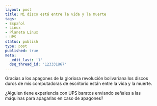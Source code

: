 ```yaml
---
layout: post
title: Mi disco está entre la vida y la muerte
tags:
- Español
- Linux
- Planeta Linux
- UPS
status: publish
type: post
published: true
meta:
  _edit_last: '1'
  dsq_thread_id: '123331867'
---
```

Gracias a los apagones de la gloriosa revolución bolivariana los discos duros de mis computadoras de escritorio están entre la vida y la muerte.

¿Alguien tiene experiencia con UPS baratos enviando señales a las máquinas para apagarlas en caso de apagones?
